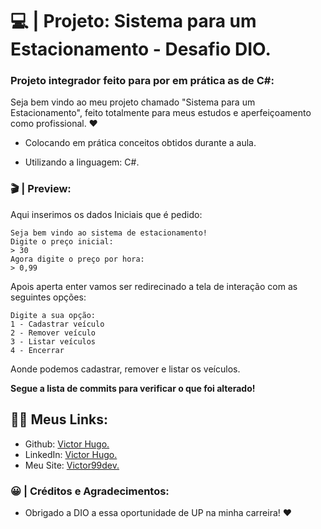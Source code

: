 # 💻 | Projeto: Sistema para um Estacionamento - Desafio DIO.

### Projeto integrador feito para por em prática as de C#:

Seja bem vindo ao meu projeto chamado "Sistema para um Estacionamento", feito totalmente para meus estudos e aperfeiçoamento como profissional. ❤️

- Colocando em prática conceitos obtidos durante a aula.

- Utilizando a linguagem: C#.


### 🎬 | Preview: 
Aqui inserimos os dados Iniciais que é pedido:

```
Seja bem vindo ao sistema de estacionamento!
Digite o preço inicial:
> 30
Agora digite o preço por hora:
> 0,99
```
Apois aperta enter vamos ser redirecinado a tela de interação com as seguintes opções:

```
Digite a sua opção:
1 - Cadastrar veículo
2 - Remover veículo
3 - Listar veículos
4 - Encerrar
```
Aonde podemos cadastrar, remover e listar os veículos.

<b>Segue a lista de commits para verificar o que foi alterado!</b>

## 👩‍💻 Meus Links:

- Github: [Victor Hugo.](https://github.com/torugo99)
- LinkedIn: [Victor Hugo.](https://www.linkedin.com/in/victor-hugo99/)
- Meu Site: [Victor99dev.](http://victor99dev.site/)

### 😀 | Créditos e Agradecimentos:

- Obrigado a DIO a essa oportunidade de UP na minha carreira! ❤️